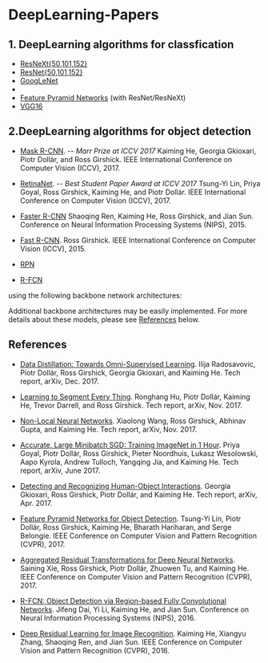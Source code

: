 # DeepLearning-Papers

## 1. DeepLearning algorithms for classfication

- [ResNeXt{50,101,152}](https://arxiv.org/abs/1611.05431)
- [ResNet{50,101,152}](https://arxiv.org/abs/1512.03385)
- [GoogLeNet]()
- []()
- [Feature Pyramid Networks](https://arxiv.org/abs/1612.03144) (with ResNet/ResNeXt)
- [VGG16](https://arxiv.org/abs/1409.1556)



## 2.DeepLearning algorithms for object detection

- [Mask R-CNN](https://arxiv.org/abs/1703.06870).   -- *Marr Prize at ICCV 2017*
  Kaiming He, Georgia Gkioxari, Piotr Dollár, and Ross Girshick.
  IEEE International Conference on Computer Vision (ICCV), 2017.
- [RetinaNet](https://arxiv.org/abs/1708.02002).  -- *Best Student Paper Award at ICCV 2017*
  Tsung-Yi Lin, Priya Goyal, Ross Girshick, Kaiming He, and Piotr Dollár.
  IEEE International Conference on Computer Vision (ICCV), 2017.
- [Faster R-CNN](http://arxiv.org/abs/1506.01497)
  Shaoqing Ren, Kaiming He, Ross Girshick, and Jian Sun.
  Conference on Neural Information Processing Systems (NIPS), 2015.
- [Fast R-CNN](http://arxiv.org/abs/1504.08083).
  Ross Girshick.
  IEEE International Conference on Computer Vision (ICCV), 2015.
 

- [RPN](https://arxiv.org/abs/1506.01497)

- [R-FCN](https://arxiv.org/abs/1605.06409)

using the following backbone network architectures:



Additional backbone architectures may be easily implemented. For more details about these models, please see [References](#references) below.

## References

- [Data Distillation: Towards Omni-Supervised Learning](https://arxiv.org/abs/1712.04440).
  Ilija Radosavovic, Piotr Dollár, Ross Girshick, Georgia Gkioxari, and Kaiming He.
  Tech report, arXiv, Dec. 2017.
- [Learning to Segment Every Thing](https://arxiv.org/abs/1711.10370).
  Ronghang Hu, Piotr Dollár, Kaiming He, Trevor Darrell, and Ross Girshick.
  Tech report, arXiv, Nov. 2017.
- [Non-Local Neural Networks](https://arxiv.org/abs/1711.07971).
  Xiaolong Wang, Ross Girshick, Abhinav Gupta, and Kaiming He.
  Tech report, arXiv, Nov. 2017.

- [Accurate, Large Minibatch SGD: Training ImageNet in 1 Hour](https://arxiv.org/abs/1706.02677).
  Priya Goyal, Piotr Dollár, Ross Girshick, Pieter Noordhuis, Lukasz Wesolowski, Aapo Kyrola, Andrew Tulloch, Yangqing Jia, and Kaiming He.
  Tech report, arXiv, June 2017.
- [Detecting and Recognizing Human-Object Interactions](https://arxiv.org/abs/1704.07333).
  Georgia Gkioxari, Ross Girshick, Piotr Dollár, and Kaiming He.
  Tech report, arXiv, Apr. 2017.
- [Feature Pyramid Networks for Object Detection](https://arxiv.org/abs/1612.03144).
  Tsung-Yi Lin, Piotr Dollár, Ross Girshick, Kaiming He, Bharath Hariharan, and Serge Belongie.
  IEEE Conference on Computer Vision and Pattern Recognition (CVPR), 2017.
- [Aggregated Residual Transformations for Deep Neural Networks](https://arxiv.org/abs/1611.05431).
  Saining Xie, Ross Girshick, Piotr Dollár, Zhuowen Tu, and Kaiming He.
  IEEE Conference on Computer Vision and Pattern Recognition (CVPR), 2017.
- [R-FCN: Object Detection via Region-based Fully Convolutional Networks](http://arxiv.org/abs/1605.06409).
  Jifeng Dai, Yi Li, Kaiming He, and Jian Sun.
  Conference on Neural Information Processing Systems (NIPS), 2016.
- [Deep Residual Learning for Image Recognition](http://arxiv.org/abs/1512.03385).
  Kaiming He, Xiangyu Zhang, Shaoqing Ren, and Jian Sun.
  IEEE Conference on Computer Vision and Pattern Recognition (CVPR), 2016.

